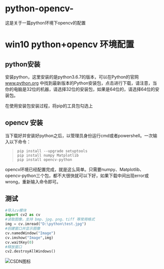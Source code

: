 # python-opencv-
这是关于一篇python环境下opencv的配置
# win10 python+opencv 环境配置

## python安装

安装python，这里安装的是python3.6.7的版本，可以在Python的官网 www.python.org 中找到最新版本的Python安装包，点击进行下载，请注意，当你的电脑是32位的机器，请选择32位的安装包，如果是64位的，请选择64位的安装包。

在使用安装包安装过程，将pip的工具包勾选上

## opencv 安装

当下载好并安装好python之后，以管理员身份运行cmd或者powershell。一次输入以下命令：

> ```
> pip install --upgrade setuptools
> pip install numpy Matplotlib
> pip install opencv-python
> ```

opencv环境已经配置完成，就是这么简单。只需要numpy、Matplotlib、opencv-python三个包，都不大很快就可以下好，如果下载中间出现error或wrong，重新输入命令即可。

## 测试

```python
#导入cv模块
import cv2 as cv
#读取图像，支持 bmp、jpg、png、tiff 等常用格式
img = cv.imread("D:\python\test.jpg")
#创建窗口并显示图像
cv.namedWindow("Image")
cv.imshow("Image",img)
cv.waitKey(0)
#释放窗口
cv2.destroyAllWindows() 
```

![CSDN图标](http://imgtech.gmw.cn/attachement/jpg/site2/20111223/f04da22d7ba7105e1d7507.jpg "这是CSDN的图标")
